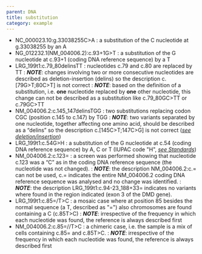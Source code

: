 ```yaml
---
parent: DNA
title: substitution
category: example
---
```


*	NC\_000023.10:g.33038255C>A
	:	a substitution of the C nucleotide at g.33038255 by an A
* 	NG\_012232.1(NM\_004006.2):c.93+1G>T
	:	a substitution of the G nucleotide at c.93+1 (coding DNA reference sequence) by a T
*	LRG\_199t1:c.79\_80delinsTT
	:	nucleotides c.79 and c.80 are replaced by TT
	:	_**NOTE**_: changes involving two or more consecutive nucleotides are described as deletion-insertion (delins) so the description c.[79G>T;80C>T] is not correct
	:	_**NOTE**_: based on the definition of a substitution, i.e. **one** nucleotide replaced by **one** other nucleotide, this change can not be described as a substitution like c.79\_80GC>TT or c.79GC>TT
*	NM\_004006.2:c.145\_147delinsTGG
	:	two substitutions replacing codon CGC (position c.145 to c.147) by TGG
	:	_**NOTE**_: two variants separated by one nucleotide, together affecting one amino acid, should be described as a “delins” so the description c.[145C>T;147C>G] is not correct ([_see deletion/insertion_](/recommendations/DNA/variant/substitution/))
*	LRG\_199t1:c.54G>H
	:	a substitution of the G nucleotide at c.54 (coding DNA reference sequence) by A, C or T (IUPAC code "H", [_see Standards_](/bg-material/standards/))
*	NM\_004006.2:c.123=
	:	a screen was performed showing that nucleotide c.123 was a “C” as in the coding DNA reference sequence (the nucleotide was not changed).
	:	_**NOTE**_: the description NM\_004006.2:c.= can not be used, c.= indicates the entire NM\_004006.2 coding DNA reference sequence was analysed and no change was identified.
	:	_**NOTE**_: the description LRG\_199t1:c.94-23_188+33= indicates no variants where found in the region indicated (exon 3 of the DMD gene).
*	LRG\_199t1:c.85=/T>C
	:	a mosaic case where at position 85 besides the normal sequence (a T, described as "=") also chromosomes are found containing a C (c.85T>C)
	:	_**NOTE**_: irrespective of the frequency in which each nucleotide was found, the reference is always described first
*	NM\_004006.2:c.85=//T>C
	:	a chimeric case, i.e. the sample is a mix of cells containing c.85= and c.85T>C.
	:	_**NOTE**_: irrespective of the frequency in which each nucleotide was found, the reference is always described first
